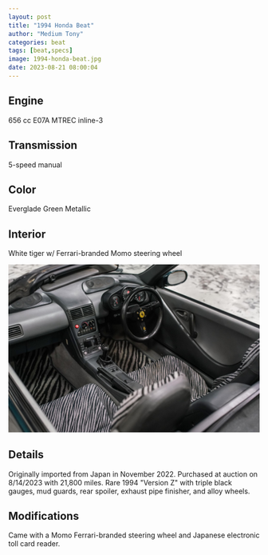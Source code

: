 ```yaml
---
layout: post
title: "1994 Honda Beat"
author: "Medium Tony"
categories: beat
tags: [beat,specs]
image: 1994-honda-beat.jpg
date: 2023-08-21 08:00:04
---
```

## Engine
656 cc E07A MTREC inline-3

## Transmission
5-speed manual

## Color
Everglade Green Metallic

## Interior
White tiger w/ Ferrari-branded Momo steering wheel

![Interior](../assets/img/1994-honda-beat-interior.jpg)

## Details
Originally imported from Japan in November 2022. Purchased at auction on 8/14/2023 with 21,800 miles. Rare 1994 "Version Z" with triple black gauges, mud guards, rear spoiler, exhaust pipe finisher, and alloy wheels.

## Modifications
Came with a Momo Ferrari-branded steering wheel and Japanese electronic toll card reader.
